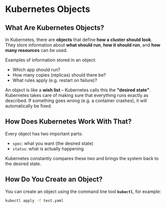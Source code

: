 # Kubernetes Objects

## What Are Kubernetes Objects?

In Kubernetes, there are **objects** that define **how a cluster should look**. They store information about **what should run**, **how it should run**, and **how many resources** can be used.

Examples of information stored in an object:
- Which app should run?
- How many copies (replicas) should there be?
- What rules apply (e.g. restart on failure)?

An object is like a **wish list** – Kubernetes calls this the **"desired state"**. Kubernetes takes care of making sure that everything runs exactly as described. If something goes wrong (e.g. a container crashes), it will automatically be fixed.

## How Does Kubernetes Work With That?

Every object has two important parts:
- `spec`: what you want (the desired state)
- `status`: what is actually happening

Kubernetes constantly compares these two and brings the system back to the desired state.

## How Do You Create an Object?

You can create an object using the command line tool **`kubectl`**, for example:

```bash
kubectl apply -f test.yaml
```
